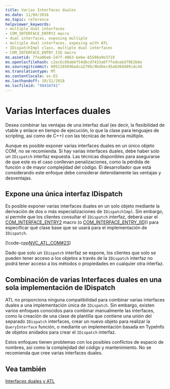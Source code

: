 ```yaml
---
title: Varias Interfaces duales
ms.date: 11/04/2016
ms.topic: reference
helpviewer_keywords:
- multiple dual interfaces
- COM_INTERFACE_ENTRY2 macro
- dual interfaces, exposing multiple
- multiple dual interfaces, exposing with ATL
- IDispatchImpl class, multiple dual interfaces
- COM_INTERFACE_ENTRY_IID macro
ms.assetid: 7fea86e6-247f-4063-be6e-85588a9e3719
ms.openlocfilehash: c2ec6c89ab6f54dbcd7433a0f7fedcebd7962b6e
ms.sourcegitcommit: 6052185696adca270bc9bdbec45a626dd89cdcdd
ms.translationtype: MT
ms.contentlocale: es-ES
ms.lasthandoff: 10/31/2018
ms.locfileid: "50434741"
---
```

# <a name="multiple-dual-interfaces"></a>Varias Interfaces duales

Desea combinar las ventajas de una interfaz dual (es decir, la flexibilidad de vtable y enlace en tiempo de ejecución, lo que la clase para lenguajes de scripting, así como de C++) con las técnicas de herencia múltiple.

Aunque es posible exponer varias interfaces duales en un único objeto COM, no se recomienda. Si hay varias interfaces duales, debe haber solo un `IDispatch` interfaz expuesta. Las técnicas disponibles para asegurarse de que este es el caso conllevan penalizaciones, como la pérdida de función o de mayor complejidad del código. El desarrollador que está considerando este enfoque debe considerar detenidamente las ventajas y desventajas.

## <a name="exposing-a-single-idispatch-interface"></a>Expone una única interfaz IDispatch

Es posible exponer varias interfaces duales en un solo objeto mediante la derivación de dos o más especializaciones de `IDispatchImpl`. Sin embargo, si permite que los clientes consultar el `IDispatch` interfaz, deberá usar el [COM_INTERFACE_ENTRY2](reference/com-interface-entry-macros.md#com_interface_entry2) macro (o [COM_INTERFACE_ENTRY_IID](reference/com-interface-entry-macros.md#com_interface_entry_iid))) para especificar qué clase base que se usará para el implementación de `IDispatch`.

[!code-cpp[NVC_ATL_COM#23](../atl/codesnippet/cpp/multiple-dual-interfaces_1.h)]

Dado que solo un `IDispatch` interfaz se expone, los clientes que solo se pueden tener acceso a los objetos a través de la `IDispatch` interfaz no podrá tener acceso a los métodos o propiedades en cualquier otra interfaz.

## <a name="combining-multiple-dual-interfaces-into-a-single-implementation-of-idispatch"></a>Combinación de varias Interfaces duales en una sola implementación de IDispatch

ATL no proporciona ninguna compatibilidad para combinar varias interfaces duales a una implementación única de `IDispatch`. Sin embargo, existen varios enfoques conocidos para combinar manualmente las interfaces, como la creación de una clase de plantilla que contiene una unión del separado `IDispatch` interfaces, crear un nuevo objeto para realizar la `QueryInterface` función, o mediante un implementación basada en TypeInfo de objetos anidados para crear el `IDispatch` interfaz.

Estos enfoques tienen problemas con los posibles conflictos de espacio de nombres, así como la complejidad del código y mantenimiento. No se recomienda que cree varias interfaces duales.

## <a name="see-also"></a>Vea también

[Interfaces duales y ATL](../atl/dual-interfaces-and-atl.md)


